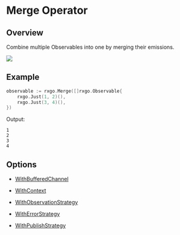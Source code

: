 # Merge Operator

## Overview

Combine multiple Observables into one by merging their emissions.

![](http://reactivex.io/documentation/operators/images/merge.png)

## Example

```go
observable := rxgo.Merge([]rxgo.Observable{
	rxgo.Just(1, 2)(),
	rxgo.Just(3, 4)(),
})
```

Output:

```
1
2
3
4
```

## Options

* [WithBufferedChannel](options.md#withbufferedchannel)

* [WithContext](options.md#withcontext)

* [WithObservationStrategy](options.md#withobservationstrategy)

* [WithErrorStrategy](options.md#witherrorstrategy)

* [WithPublishStrategy](options.md#withpublishstrategy)
